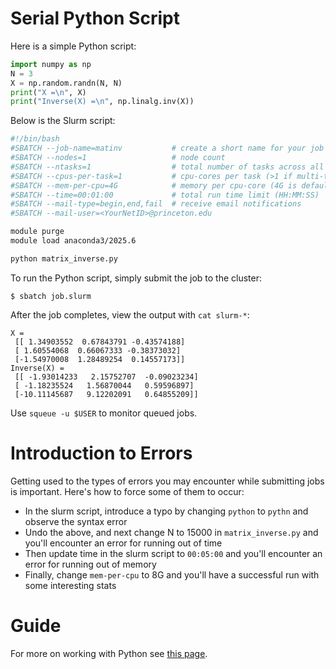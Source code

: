 # Serial Python Script

Here is a simple Python script:

```python
import numpy as np
N = 3
X = np.random.randn(N, N)
print("X =\n", X)
print("Inverse(X) =\n", np.linalg.inv(X))
```

Below is the Slurm script:

```bash
#!/bin/bash
#SBATCH --job-name=matinv           # create a short name for your job
#SBATCH --nodes=1                   # node count
#SBATCH --ntasks=1                  # total number of tasks across all nodes
#SBATCH --cpus-per-task=1           # cpu-cores per task (>1 if multi-threaded tasks)
#SBATCH --mem-per-cpu=4G            # memory per cpu-core (4G is default)
#SBATCH --time=00:01:00             # total run time limit (HH:MM:SS)
#SBATCH --mail-type=begin,end,fail  # receive email notifications
#SBATCH --mail-user=<YourNetID>@princeton.edu

module purge
module load anaconda3/2025.6

python matrix_inverse.py
```

To run the Python script, simply submit the job to the cluster:

```
$ sbatch job.slurm
```

After the job completes, view the output with `cat slurm-*`:

```
X =
 [[ 1.34903552  0.67843791 -0.43574188]
 [ 1.60554068  0.66067333 -0.38373032]
 [-1.54970008  1.28489254  0.14557173]]
Inverse(X) =
 [[ -1.93014233   2.15752707  -0.09023234]
 [ -1.18235524   1.56870044   0.59596897]
 [-10.11145687   9.12202091   0.64855209]]
```

Use `squeue -u $USER` to monitor queued jobs.

# Introduction to Errors
 
Getting used to the types of errors you may encounter while submitting jobs is important. Here's how to force some of them to occur:
 
- In the slurm script, introduce a typo by changing `python` to `pythn` and observe the syntax error
- Undo the above, and next change N to 15000 in `matrix_inverse.py` and you'll encounter an error for running out of time
- Then update time in the slurm script to `00:05:00` and you'll encounter an error for running out of memory
- Finally, change `mem-per-cpu` to 8G and you'll have a successful run with some interesting stats


# Guide

For more on working with Python see [this page](https://researchcomputing.princeton.edu/support/knowledge-base/python).
